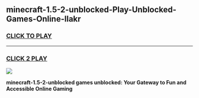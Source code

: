 
## minecraft-1.5-2-unblocked-Play-Unblocked-Games-Online-llakr
<h3>
<a href="https://premium76.site?title=minecraft-1.5-2-unblocked&ref=25A">CLICK TO PLAY</a></h3>
<hr>

<h3>
<a href="https://premium76.site?title=minecraft-1.5-2-unblocked&ref=25A">CLICK 2 PLAY</a>
  
</h3>

<a href="https://premium76.site?title=minecraft-1.5-2-unblocked&ref=25A"><img src="https://clearcache.store/games.png"></a>


**minecraft-1.5-2-unblocked games unblocked: Your Gateway to Fun and Accessible Online Gaming**
